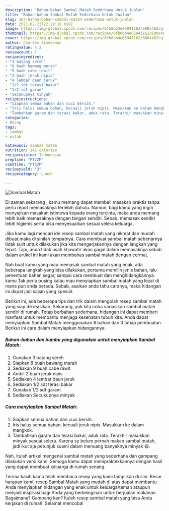 ```yaml
---
description: "Bahan-bahan Sambal Matah Sederhana Untuk Jualan"
title: "Bahan-bahan Sambal Matah Sederhana Untuk Jualan"
slug: 167-bahan-bahan-sambal-matah-sederhana-untuk-jualan
date: 2021-02-22T22:29:16.018Z
image: https://img-global.cpcdn.com/recipes/6fb8bb4e05941162/680x482cq70/sambal-matah-foto-resep-utama.jpg
thumbnail: https://img-global.cpcdn.com/recipes/6fb8bb4e05941162/680x482cq70/sambal-matah-foto-resep-utama.jpg
cover: https://img-global.cpcdn.com/recipes/6fb8bb4e05941162/680x482cq70/sambal-matah-foto-resep-utama.jpg
author: Charles Zimmerman
ratingvalue: 4.2
reviewcount: 7
recipeingredient:
- "3 batang sereh"
- "8 buah bawang merah"
- "9 buah cabe rawit"
- "2 buah jeruk nipis"
- "4 lembar daun jeruk"
- "1/2 sdt terasi bakar"
- "1/2 sdt garam"
- "Secukupnya minyak"
recipeinstructions:
- "Siapkan semua bahan dan cuci bersih."
- "Iris halus semua bahan, kecuali jeruk nipis. Masukkan ke dalam mangkok."
- "Tambahkan garam dan terasi bakar, aduk rata. Terakhir masukkan minyak sesuai selera. Karena sy belum pernah makan sambal matah, jadi ikut aja petunjuk suami dalam menuang banyaknya minyak 😆."
categories:
- Resep
tags:
- sambal
- matah

katakunci: sambal matah 
nutrition: 141 calories
recipecuisine: Indonesian
preptime: "PT22M"
cooktime: "PT52M"
recipeyield: "3"
recipecategory: Lunch

---
```



![Sambal Matah](https://img-global.cpcdn.com/recipes/6fb8bb4e05941162/680x482cq70/sambal-matah-foto-resep-utama.jpg)

Di zaman  sekarang , kamu memang dapat membeli masakan praktis tanpa perlu repot memasaknya terlebih dahulu. Namun, bagi kamu yang ingin menyajikan masakan istimewa kepada orang tercinta, maka anda memang lebih baik memasaknya dengan tangan sendiri. Sebab, memasak sendiri lebih higienis serta bisa menyesuaikan sesuai selera keluarga.

Jika kamu lagi mencari ide resep sambal matah yang nikmat dan mudah dibuat,maka di sinilah tempatnya. Cara membuat sambal matah  sebenarnya tidak sulit untuk dilakukan jika kita mengerjakannya dengan langkah yang tepat. Tapi, anda tidak usah khawatir akan gagal dalam memasaknya 
sebab dalam artikel ini kami akan membahas sambal matah dengan cermat.  



Nah buat kamu yang mau memasak sambal matah yang enak, ada beberapa langkah yang bisa dilakukan, pertama memilih jenis bahan, lalu penentuan bahan segar, sampai cara membuat dan menghidangkannya. kamu Tak perlu pusing kalau mau menyiapkan sambal matah yang lezat di mana pun anda berada. Sebab, asalkan anda  tahu caranya, maka hidangan ini dapat jadi sajian yang spesial.

Berikut ini, ada beberapa tips dan trik dalam mengolah resep sambal matah yang siap dikreasikan. Sekarang, yuk kita coba variasikan sambal matah sendiri di rumah. Tetap berbahan sederhana, hidangan ini dapat memberi manfaat untuk membantu menjaga kesehatan tubuh kita. Anda dapat menyiapkan Sambal Matah menggunakan 8 bahan dan 3 tahap pembuatan. Berikut ini cara dalam menyiapkan hidangannya.

<!--inarticleads1-->

##### Bahan-bahan dan bumbu yang digunakan untuk menyiapkan Sambal Matah:

1. Gunakan 3 batang sereh
1. Siapkan 8 buah bawang merah
1. Sediakan 9 buah cabe rawit
1. Ambil 2 buah jeruk nipis
1. Sediakan 4 lembar daun jeruk
1. Sediakan 1/2 sdt terasi bakar
1. Gunakan 1/2 sdt garam
1. Sediakan Secukupnya minyak




<!--inarticleads2-->

##### Cara menyiapkan Sambal Matah:

1. Siapkan semua bahan dan cuci bersih.
1. Iris halus semua bahan, kecuali jeruk nipis. Masukkan ke dalam mangkok.
1. Tambahkan garam dan terasi bakar, aduk rata. Terakhir masukkan minyak sesuai selera. Karena sy belum pernah makan sambal matah, jadi ikut aja petunjuk suami dalam menuang banyaknya minyak 😆.




Nah, itulah artikel mengenai  sambal matah  yang sederhana dan gampang dilakukan versi kami. Semoga kamu dapat mempraktekkannya dengan hasil yang dapat membuat keluarga di rumah senang. 

Terima kasih kamu telah membaca resep yang kami tampilkan di sini. Besar harapan kami, resep  Sambal Matah yang mudah di atas dapat membantu Anda menyiapkan hidangan yang enak untuk keluarga/teman ataupun menjadi inspirasi bagi Anda yang berkeinginan untuk berjualan makanan. Bagaimana? Gampang kan? Itulah resep sambal matah yang bisa Anda kerjakan di rumah. Selamat mencoba!

